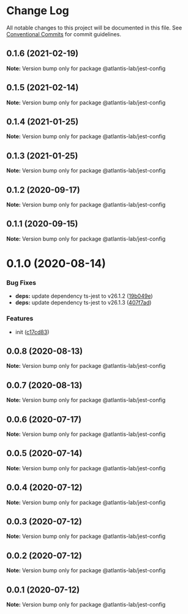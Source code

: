 # Change Log

All notable changes to this project will be documented in this file.
See [Conventional Commits](https://conventionalcommits.org) for commit guidelines.

## 0.1.6 (2021-02-19)

**Note:** Version bump only for package @atlantis-lab/jest-config





## 0.1.5 (2021-02-14)

**Note:** Version bump only for package @atlantis-lab/jest-config





## 0.1.4 (2021-01-25)

**Note:** Version bump only for package @atlantis-lab/jest-config





## 0.1.3 (2021-01-25)

**Note:** Version bump only for package @atlantis-lab/jest-config





## 0.1.2 (2020-09-17)

**Note:** Version bump only for package @atlantis-lab/jest-config





## 0.1.1 (2020-09-15)

**Note:** Version bump only for package @atlantis-lab/jest-config





# 0.1.0 (2020-08-14)


### Bug Fixes

* **deps:** update dependency ts-jest to v26.1.2 ([19b049e](https://github.com/Atlantis-Lab/config/commit/19b049e1a02d81acb165b5ee9371cc1fc0d701e7))
* **deps:** update dependency ts-jest to v26.1.3 ([407f7ad](https://github.com/Atlantis-Lab/config/commit/407f7ad929e374382077988728b24e7f75afda61))


### Features

* init ([c17cd83](https://github.com/Atlantis-Lab/config/commit/c17cd83d0544d28f15e7a6ccbf163f7d50dbba6d))





## 0.0.8 (2020-08-13)

**Note:** Version bump only for package @atlantis-lab/jest-config





## 0.0.7 (2020-08-13)

**Note:** Version bump only for package @atlantis-lab/jest-config





## 0.0.6 (2020-07-17)

**Note:** Version bump only for package @atlantis-lab/jest-config





## 0.0.5 (2020-07-14)

**Note:** Version bump only for package @atlantis-lab/jest-config





## 0.0.4 (2020-07-12)

**Note:** Version bump only for package @atlantis-lab/jest-config





## 0.0.3 (2020-07-12)

**Note:** Version bump only for package @atlantis-lab/jest-config





## 0.0.2 (2020-07-12)

**Note:** Version bump only for package @atlantis-lab/jest-config





## 0.0.1 (2020-07-12)

**Note:** Version bump only for package @atlantis-lab/jest-config
